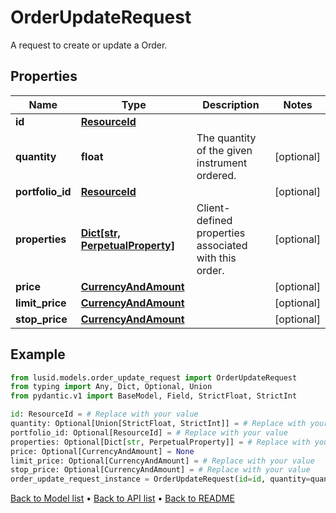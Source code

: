 # OrderUpdateRequest

A request to create or update a Order.
## Properties
Name | Type | Description | Notes
------------ | ------------- | ------------- | -------------
**id** | [**ResourceId**](ResourceId.md) |  | 
**quantity** | **float** | The quantity of the given instrument ordered. | [optional] 
**portfolio_id** | [**ResourceId**](ResourceId.md) |  | [optional] 
**properties** | [**Dict[str, PerpetualProperty]**](PerpetualProperty.md) | Client-defined properties associated with this order. | [optional] 
**price** | [**CurrencyAndAmount**](CurrencyAndAmount.md) |  | [optional] 
**limit_price** | [**CurrencyAndAmount**](CurrencyAndAmount.md) |  | [optional] 
**stop_price** | [**CurrencyAndAmount**](CurrencyAndAmount.md) |  | [optional] 
## Example

```python
from lusid.models.order_update_request import OrderUpdateRequest
from typing import Any, Dict, Optional, Union
from pydantic.v1 import BaseModel, Field, StrictFloat, StrictInt

id: ResourceId = # Replace with your value
quantity: Optional[Union[StrictFloat, StrictInt]] = # Replace with your value
portfolio_id: Optional[ResourceId] = # Replace with your value
properties: Optional[Dict[str, PerpetualProperty]] = # Replace with your value
price: Optional[CurrencyAndAmount] = None
limit_price: Optional[CurrencyAndAmount] = # Replace with your value
stop_price: Optional[CurrencyAndAmount] = # Replace with your value
order_update_request_instance = OrderUpdateRequest(id=id, quantity=quantity, portfolio_id=portfolio_id, properties=properties, price=price, limit_price=limit_price, stop_price=stop_price)

```

[Back to Model list](../README.md#documentation-for-models) &#8226; [Back to API list](../README.md#documentation-for-api-endpoints) &#8226; [Back to README](../README.md)

